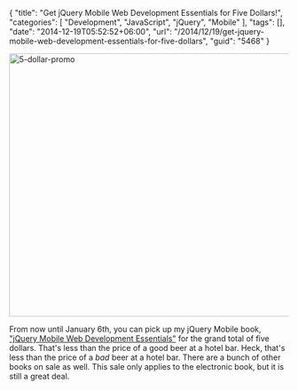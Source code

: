 {
	"title": "Get jQuery Mobile Web Development Essentials for Five Dollars!",
	"categories": [
		"Development",
		"JavaScript",
		"jQuery",
		"Mobile"
	],
	"tags": [],
	"date": "2014-12-19T05:52:52+06:00",
	"url": "/2014/12/19/get-jquery-mobile-web-development-essentials-for-five-dollars",
	"guid": "5468"
}

<a href="http://www.raymondcamden.com/wp-content/uploads/2014/12/5-dollar-promo.jpg"><img src="https://static.raymondcamden.com/images/wp-content/uploads/2014/12/5-dollar-promo.jpg" alt="5-dollar-promo" width="600" height="475" class="alignnone size-full wp-image-5469" /></a> 

From now until January 6th, you can pick up my jQuery Mobile book, <a href="https://www.packtpub.com/web-development/jquery-mobile-web-development-essentials-second-edition">"jQuery Mobile Web Development Essentials"</a> for the grand total of five dollars. That's less than the price of a good beer at a hotel bar. Heck, that's less than the price of a <i>bad</i> beer at a hotel bar. There are a bunch of other books on sale as well. This sale only applies to the electronic book, but it is still a great deal.